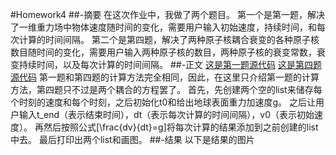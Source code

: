 #Homework4
##-摘要
在这次作业中，我做了两个题目。
第一个是第一题，解决了一维重力场中物体速度随时间的变化，需要用户输入初始速度，持续时间，和每次计算的时间间隔。
第二个是第四题，解决了两种原子核耦合衰变的各种原子核数目随时间的变化，需要用户输入两种原子核的数目，两种原子核的衰变常数，衰变持续时间，以及每次计算的时间间隔。
##-正文
[这是第一题源代码](https://github.com/qinxiaochord/computationalphysics_N2013301020086/blob/master/homework4/1.py)
[这是第四题源代码](https://github.com/qinxiaochord/computationalphysics_N2013301020086/blob/master/homework4/4.py)
第一题和第四题的计算方法完全相同，因此，在这里只介绍第一题的计算方法，第四题只不过是两个耦合的方程罢了。
首先，先创建两个空的list来储存每个时刻的速度和每个时刻，之后初始化t0和给出地球表面重力加速度g。
之后让用户输入t_end（表示结束时间），dt（表示每次计算的时间间隔），v0（表示初始速度）。
再然后按照公式\[\frac{dv}{dt}=g\]将每次计算的结果添加到之前创建的list中去。
最后打印出两个list和画图。
##-结果
以下是结果的图片

